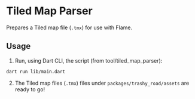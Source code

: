 # Tiled Map Parser

Prepares a Tiled map file (`.tmx`) for use with Flame.

## Usage

1. Run, using Dart CLI, the script (from tool/tiled_map_parser):

```sh
dart run lib/main.dart
```

2. The Tiled map files (`.tmx`) files under `packages/trashy_road/assets` are ready to go!

